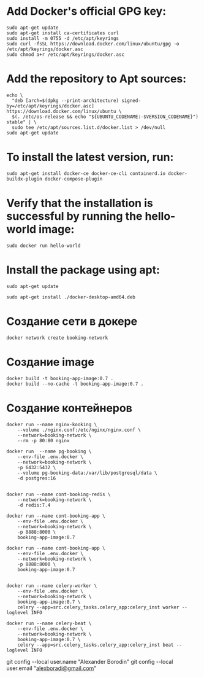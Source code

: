 # Add Docker's official GPG key:
    sudo apt-get update
    sudo apt-get install ca-certificates curl
    sudo install -m 0755 -d /etc/apt/keyrings
    sudo curl -fsSL https://download.docker.com/linux/ubuntu/gpg -o /etc/apt/keyrings/docker.asc
    sudo chmod a+r /etc/apt/keyrings/docker.asc

# Add the repository to Apt sources:
    echo \
      "deb [arch=$(dpkg --print-architecture) signed-by=/etc/apt/keyrings/docker.asc] https://download.docker.com/linux/ubuntu \
      $(. /etc/os-release && echo "${UBUNTU_CODENAME:-$VERSION_CODENAME}") stable" | \
      sudo tee /etc/apt/sources.list.d/docker.list > /dev/null
    sudo apt-get update

# To install the latest version, run:

    sudo apt-get install docker-ce docker-ce-cli containerd.io docker-buildx-plugin docker-compose-plugin

# Verify that the installation is successful by running the hello-world image:

    sudo docker run hello-world

# Install the package using apt:

    sudo apt-get update

    sudo apt-get install ./docker-desktop-amd64.deb

# Создание сети в докере
    docker network create booking-network

# Создание image
    docker build -t booking-app-image:0.7 .
    docker build --no-cache -t booking-app-image:0.7 .

# Создание контейнеров
    docker run --name nginx-kooking \
        --volume ./nginx.conf:/etc/nginx/nginx.conf \
        --network=booking-network \
        --rm -p 80:80 nginx

    docker run  --name pg-booking \
        --env-file .env.docker \
        --network=booking-network \
        -p 6432:5432 \
        --volume pg-booking-data:/var/lib/postgresql/data \
        -d postgres:16


    docker run --name cont-booking-redis \
        --network=booking-network \
        -d redis:7.4
    
    docker run --name cont-booking-app \
        --env-file .env.docker \
        --network=booking-network \
        -p 8888:8000 \
        booking-app-image:0.7

    docker run --name cont-booking-app \
        --env-file .env.docker \
        --network=booking-network \
        -p 8888:8000 \
        booking-app-image:0.7


    docker run --name celery-worker \ 
        --env-file .env.docker \
        --network=booking-network \
        booking-app-image:0.7 \
        celery --app=src.celery_tasks.celery_app:celery_inst worker --loglevel INFO
    
    docker run --name celery-beat \
        --env-file .env.docker \
        --network=booking-network \
        booking-app-image:0.7 \
        celery --app=src.celery_tasks.celery_app:celery_inst beat --loglevel INFO

git config --local user.name "Alexander Borodin"
git config --local user.email "alexboradi@gmail.com"
